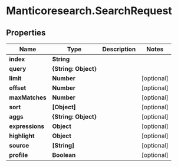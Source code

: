 # Manticoresearch.SearchRequest

## Properties

Name | Type | Description | Notes
------------ | ------------- | ------------- | -------------
**index** | **String** |  | 
**query** | **{String: Object}** |  | 
**limit** | **Number** |  | [optional] 
**offset** | **Number** |  | [optional] 
**maxMatches** | **Number** |  | [optional] 
**sort** | **[Object]** |  | [optional] 
**aggs** | **{String: Object}** |  | [optional] 
**expressions** | **Object** |  | [optional] 
**highlight** | **Object** |  | [optional] 
**source** | **[String]** |  | [optional] 
**profile** | **Boolean** |  | [optional] 


